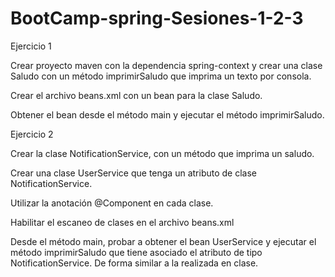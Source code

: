 # BootCamp-spring-Sesiones-1-2-3

Ejercicio 1

Crear proyecto maven con la dependencia spring-context y crear una clase Saludo con un método imprimirSaludo que imprima un texto por consola.

Crear el archivo beans.xml con un bean para la clase Saludo.

Obtener el bean desde el método main y ejecutar el método imprimirSaludo.

Ejercicio 2

Crear la clase NotificationService, con un método que imprima un saludo.

Crear una clase UserService que tenga un atributo de clase NotificationService.

Utilizar la anotación @Component en cada clase.

Habilitar el escaneo de clases en el archivo beans.xml

Desde el método main, probar a obtener el bean UserService y ejecutar el método imprimirSaludo que tiene asociado el atributo de tipo NotificationService. De forma similar a la realizada en clase.
